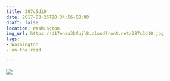 ```yaml
---
title: 287c5d10
date: 2017-03-26T20:34:56-08:00
draft: false
location: Washington
img_url: https://d17enza3bfujl8.cloudfront.net/287c5d10.jpg
tags:
- Washington
- on-the-road

---
```


![](https://d17enza3bfujl8.cloudfront.net/287c5d10.jpg)
